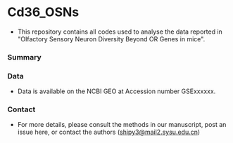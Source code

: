# Cd36_OSNs
- This repository contains all codes used to analyse the data reported in "Olfactory Sensory Neuron Diversity Beyond OR Genes in mice".

### Summary

### Data
- Data is available on the NCBI GEO at Accession number GSExxxxxx.

### Contact
- For more details, please consult the methods in our manuscript, post an issue here, or contact the authors (shipy3@mail2.sysu.edu.cn)
